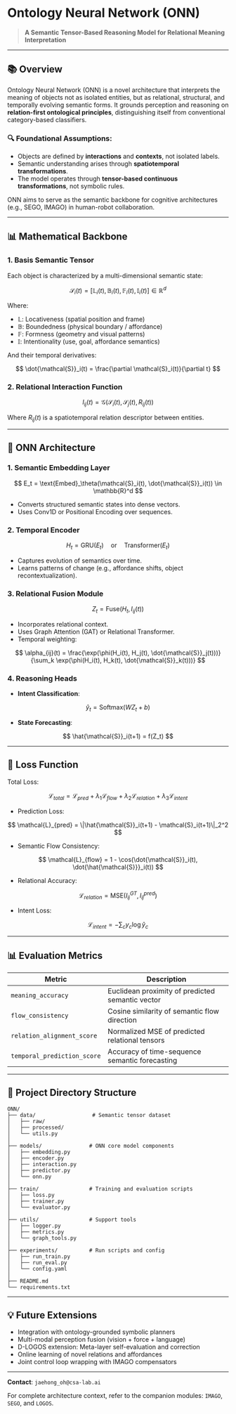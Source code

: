 # Ontology Neural Network (ONN)

> **A Semantic Tensor-Based Reasoning Model for Relational Meaning Interpretation**

---

## 📚 Overview

Ontology Neural Network (ONN) is a novel architecture that interprets the meaning of objects not as isolated entities, but as relational, structural, and temporally evolving semantic forms. It grounds perception and reasoning on **relation-first ontological principles**, distinguishing itself from conventional category-based classifiers.

### 🔍 Foundational Assumptions:

* Objects are defined by **interactions** and **contexts**, not isolated labels.
* Semantic understanding arises through **spatiotemporal transformations**.
* The model operates through **tensor-based continuous transformations**, not symbolic rules.

ONN aims to serve as the semantic backbone for cognitive architectures (e.g., SEGO, IMAGO) in human-robot collaboration.

---

## 📊 Mathematical Backbone

### 1. **Basis Semantic Tensor**

Each object is characterized by a multi-dimensional semantic state:

$$
\mathcal{S}_i(t) = [\mathbb{L}_i(t), \mathbb{B}_i(t), \mathbb{F}_i(t), \mathbb{I}_i(t)] \in \mathbb{R}^d
$$

Where:

* $\mathbb{L}$: Locativeness (spatial position and frame)
* $\mathbb{B}$: Boundedness (physical boundary / affordance)
* $\mathbb{F}$: Formness (geometry and visual patterns)
* $\mathbb{I}$: Intentionality (use, goal, affordance semantics)

And their temporal derivatives:

$$
\dot{\mathcal{S}}_i(t) = \frac{\partial \mathcal{S}_i(t)}{\partial t}
$$

### 2. **Relational Interaction Function**

$$
I_{ij}(t) = \mathcal{G}(\mathcal{S}_i(t), \mathcal{S}_j(t), R_{ij}(t))
$$

Where $R_{ij}(t)$ is a spatiotemporal relation descriptor between entities.

---

## 🧱 ONN Architecture

### 1. **Semantic Embedding Layer**

$$
E_t = \text{Embed}_\theta(\mathcal{S}_i(t), \dot{\mathcal{S}}_i(t)) \in \mathbb{R}^d
$$

* Converts structured semantic states into dense vectors.
* Uses Conv1D or Positional Encoding over sequences.

### 2. **Temporal Encoder**

$$
H_t = \text{GRU}(E_t) \quad \text{or} \quad \text{Transformer}(E_t)
$$

* Captures evolution of semantics over time.
* Learns patterns of change (e.g., affordance shifts, object recontextualization).

### 3. **Relational Fusion Module**

$$
Z_t = \text{Fuse}(H_t, I_{ij}(t))
$$

* Incorporates relational context.
* Uses Graph Attention (GAT) or Relational Transformer.
* Temporal weighting:

$$
\alpha_{ij}(t) = \frac{\exp(\phi(H_i(t), H_j(t), \dot{\mathcal{S}}_j(t)))}{\sum_k \exp(\phi(H_i(t), H_k(t), \dot{\mathcal{S}}_k(t)))}
$$

### 4. **Reasoning Heads**

* **Intent Classification**:

$$
\hat{y}_t = \text{Softmax}(W Z_t + b)
$$

* **State Forecasting**:

$$
\hat{\mathcal{S}}_i(t+1) = f(Z_t)
$$

---

## 🎯 Loss Function

Total Loss:

$$
\mathcal{L}_{total} = \mathcal{L}_{pred} + \lambda_1 \mathcal{L}_{flow} + \lambda_2 \mathcal{L}_{relation} + \lambda_3 \mathcal{L}_{intent}
$$

* Prediction Loss:

$$
\mathcal{L}_{pred} = \|\hat{\mathcal{S}}_i(t+1) - \mathcal{S}_i(t+1)\|_2^2
$$

* Semantic Flow Consistency:

$$
\mathcal{L}_{flow} = 1 - \cos(\dot{\mathcal{S}}_i(t), \dot{\hat{\mathcal{S}}}_i(t))
$$

* Relational Accuracy:

$$
\mathcal{L}_{relation} = \text{MSE}(I_{ij}^{GT}, I_{ij}^{pred})
$$

* Intent Loss:

$$
\mathcal{L}_{intent} = -\sum_{c} y_c \log \hat{y}_c
$$

---

## 📊 Evaluation Metrics

| Metric                      | Description                                      |
| --------------------------- | ------------------------------------------------ |
| `meaning_accuracy`          | Euclidean proximity of predicted semantic vector |
| `flow_consistency`          | Cosine similarity of semantic flow direction     |
| `relation_alignment_score`  | Normalized MSE of predicted relational tensors   |
| `temporal_prediction_score` | Accuracy of time-sequence semantic forecasting   |

---

## 📏 Project Directory Structure

```
ONN/
├── data/                  # Semantic tensor dataset
│   ├── raw/
│   ├── processed/
│   └── utils.py
│
├── models/               # ONN core model components
│   ├── embedding.py
│   ├── encoder.py
│   ├── interaction.py
│   ├── predictor.py
│   └── onn.py
│
├── train/                # Training and evaluation scripts
│   ├── loss.py
│   ├── trainer.py
│   └── evaluator.py
│
├── utils/                # Support tools
│   ├── logger.py
│   ├── metrics.py
│   └── graph_tools.py
│
├── experiments/          # Run scripts and config
│   ├── run_train.py
│   ├── run_eval.py
│   └── config.yaml
│
├── README.md
└── requirements.txt
```

---

## 💡 Future Extensions

* Integration with ontology-grounded symbolic planners
* Multi-modal perception fusion (vision + force + language)
* D-LOGOS extension: Meta-layer self-evaluation and correction
* Online learning of novel relations and affordances
* Joint control loop wrapping with IMAGO compensators

---

**Contact**: `jaehong_oh@csa-lab.ai`

For complete architecture context, refer to the companion modules: `IMAGO`, `SEGO`, and `LOGOS`.
